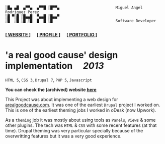 ```

░█▄ ▄█  ▄▀▀▄  ▄▀▀█ ░█▀▀▄                         Miguel Angel Rodriguez Perez
░█ ▀░█ ░█▄▄█  ▀▄▄█ ░█▄▄▀
░█  ░█ ░█ ░█  █  █ ░█                            Software Developer
       
```

[website_link]: https://marp.rocks/
[git_profile]: https://github.com/marp-dev
[portfolio_link]: https://github.com/marp-dev/marp-dev/wiki/PORTFOLIO

**[<ins>[ WEBSITE ]</ins>][website_link]** &nbsp;&nbsp;&nbsp; **[<ins>[ PROFILE ]</ins>][git_profile]** &nbsp;&nbsp;&nbsp; **[<ins>[ PORTFOLIO ]</ins>][portfolio_link]**



# 'a real good cause' design implementation &nbsp;&nbsp;&nbsp; _2013_

`HTML 5`, `CSS 3`, `Drupal 7`, `PHP 5`, `Javascript`

**You can check the (archived) website [here](https://web.archive.org/web/20131128071802/http://arealgoodcause.com/)**

This Project was about implementing a web design for [arealgoodcause.com](https://web.archive.org/web/20131128071802/http://arealgoodcause.com/). It was one of the earliest `Drupal` project I worked on. This is one of the earliest theming jobs I worked in oDesk (now Upwork).

As a `theming` job it was mostly about using tools as `Panels`, `Views` & some other plugins. The tech was `HTML` & `CSS` with some recent features (at that time). Drupal theming was very particular specially because of the overwritting features but it was a very good experience.